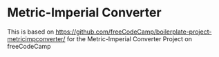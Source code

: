 # Metric-Imperial Converter

This is based on https://github.com/freeCodeCamp/boilerplate-project-metricimpconverter/ for the Metric-Imperial Converter Project on freeCodeCamp
